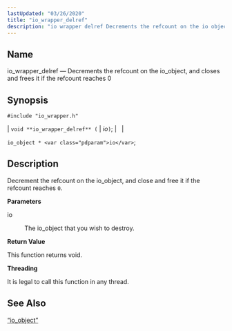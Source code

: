 ```yaml
---
lastUpdated: "03/26/2020"
title: "io_wrapper_delref"
description: "io wrapper delref Decrements the refcount on the io object and closes and frees it if the refcount reaches 0 void io wrapper delref io io object io Decrement the refcount on the io object and close and free it if the refcount reaches 0 io The io object that..."
---
```


<a name="apis.io_wrapper_delref"></a> 
## Name

io_wrapper_delref — Decrements the refcount on the io_object, and closes and frees it if the refcount reaches 0

## Synopsis

`#include "io_wrapper.h"`

| `void **io_wrapper_delref** (` | <var class="pdparam">io</var>`)`; |   |

`io_object * <var class="pdparam">io</var>`;<a name="idp53617296"></a> 
## Description

Decrement the refcount on the io_object, and close and free it if the refcount reaches `0`.

**<a name="idp53619008"></a> Parameters**

<dl class="variablelist">

<dt>io</dt>

<dd>

The io_object that you wish to destroy.

</dd>

</dl>

**<a name="idp53621744"></a> Return Value**

This function returns void.

**<a name="idp53622656"></a> Threading**

It is legal to call this function in any thread.

<a name="idp53623760"></a> 
## See Also

[“io_object”](/momentum/3/3-api/structs-io-object)